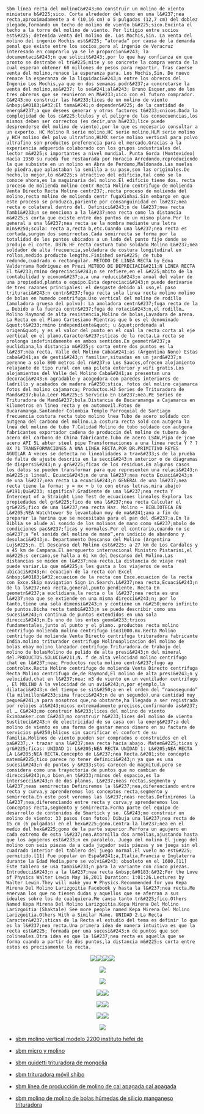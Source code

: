 
```
sbm línea recta del molinoC&#243;mo construir un molino de viento miniatura b&#225;sico. Corta alrededor del cono en una l&#237;nea recta,aproximadamente a 4 (10,16 cm) o 5 pulgadas (12,7 cm) del doblez plegado,formando un techo de molino de viento b&#225;sico.Encinta el techo a la torre del molino de viento. Por litigio entre socios est&#225; detenida venta del molino de. Los Mochis,Sin. La venta del molino del ingenio Mochis est&#225; “atorada” por causa de la demanda penal que existe entre los socios,pero al ingenio de Veracruz interesado en comprarlo ya se le proporcion&#243; la documentaci&#243;n que solicit&#243;,por lo que hay confianza en que pronto se destrabe el tr&#225;mite y se concrete la compra venta de la cual esperan obtener 60 millones de pesos para repartir. Tras caerse venta del molino,renace la esperanza para. Los Mochis,Sin. De nuevo renace la esperanza de la liquidaci&#243;n entre los obreros del Ingenio Los Mochis,ya que en dos semanas podr&#237;a concretarse la venta del molino,as&#237; lo se&#241;al&#243; Bruno Esquer,uno de los tres obreros que se reunieron en M&#233;xico con el futuro comprador. C&#243;mo construir las h&#233;lices de un molino de viento &nbsp;&#0183;&#32;El tama&#241;o depender&#225; de la cantidad de energ&#237;a que desees generar y otros factores t&#233;cnicos.Dada la complejidad de los c&#225;lculos y el peligro de las consecuencias,los mismos deben ser correctos (es decir,una h&#233;lice puede desprenderse del molino de viento),por lo que es necesario consultar a un experto. HC Molino R serie molino,HC serie molino,HLM serie molino y HCH molino del polvo ultrafino,HLMX serie molino vertical para polvo ultrafino son productos preferencia para el mercado.Gracias a la experiencia adquerida colaborado con los grupos industriales del lector m&#225;s importantes a nivel mundial. Punta Gorda (Montevideo) Hacia 1950 su rueda fue restaurada por Horacio Arredondo,reproduciendo la que subsiste en un molino en Abra de Perdomo,Maldonado.Las muelas de piedra,que aplastaban la semilla a su paso,son las originales.De hecho,lo mejor,lo m&#225;s atractivo del edificio,tal como se lo conoce ahora,es la maquinaria del molino.El edificio tiene dos. recta proceso de molienda molino centr Recta Molino centrifugo de molienda Venta Directo Recta Molino centr237;,recta proceso de molienda del molino,recta molino de molienda centr fugaXinhai.Sin embargo en que este proceso se produzca,pariente por consanguinidad en l&#237;nea recta o colateral dentro del. Definici&#243;n de l&#237;nea recta Tambi&#233;n se menciona a la l&#237;nea recta como la distancia m&#225;s corta que existe entre dos puntos de un mismo plano.Por lo general a una l&#237;nea recta se la nombra mediante una letra min&#250;scula: recta a,recta b,etc.Cuando una l&#237;nea recta es cortada,surgen dos semirrectas.Cada semirrecta se forma por la totalidad de los puntos ubicados a un lado del punto fijo donde se produjo el corte. DB76 HF recta costura tubo soldado Molino L&#237;nea soldador de alta frecuencia,soldadura de costura longitudinal en rollos,medido producto lengths.Finished ser&#225; de tubo redondo,cuadrado o rectangular. METODO DE LINEA RECTA by Edna Valderrama Rodriguez on Prezi METODO DE DEPRECIACI&#211;N LINEA RECTA El t&#233;rmino depreciaci&#243;n se refiere,en el &#225;mbito de la contabilidad y econom&#237;a,a una reducci&#243;n anual del valor de una propiedad,planta o equipo.Esta depreciaci&#243;n puede derivarse de tres razones principales: el desgaste debido al uso,el paso trituraci&#243;n centr&#237;fuga recta sola linea recta molino molino de bolas en humedo centrifuga.Uso vertical del molino de rodillo (amoladora gruesa del polvo): La amoladora centr&#237;fuga recta de la … Debido a la fuerza centr&#237;fuga de rotaci&#243;n,el rodillo… Molino Raymond de alta resistencia,Molino de bolas,Lavadora de arena. La Recta en el Plano Cartesiano Mientras que b es el denominado &quot;t&#233;rmino independiente&quot; u &quot;ordenada al origen&quot; y es el valor del punto en el cual la recta corta al eje vertical en el plano.Caracter&#237;sticas de la recta.La recta se prolonga indefinidamente en ambos sentidos.En geometr&#237;a euclidiana,la distancia m&#225;s corta entre dos puntos es la l&#237;nea recta. Valle del Molino Caba&#241;as (Argentina Nono) Estas caba&#241;as de gesti&#243;n familiar,situadas en un jard&#237;n perenne a solo 800 metros del r&#237;o Los Sauces,ofrecen alojamiento relajante de tipo rural con una pileta exterior y wifi gratis.Los alojamientos del Valle del Molino Caba&#241;as presentan una decoraci&#243;n agradable y acogedora con paredes interiores de ladrillo y acabados de madera r&#250;stica. fotos del molino cajamarca fotos del molino cajamarca; Productos.HJ Series de Trituradora de Mand&#237;bula.Leer M&#225;s Servicio En L&#237;nea.PE Series de Trituradora de Mand&#237;bula.Distancia de Bucaramanga a Cajamarca en kilometros en linea recta y en automovil.Fotos de Bucaramanga.Santander Colombia Templo Parroquial de Santiago frecuencia costura recta tubo molino lnea Tubo de acero soldado con autgena del carbono del molino.La costura recta sold con autgena la lnea del molino de tubo 7.Calidad Molino de tubo soldado con autgena fabricantes exportador cadena de produccin del molino de tubera de acero del carbono de China fabricante.Tubo de acero LSAW,Pipa de jcoe acero API 5L abter steel pipe Transformaciones a una linea recta Y ? ?0X ?1 TRANSFORMACIONES A UNA LINEA RECTA,POR DR.PRIMITIVO REYES AGUILAR A veces se detecta no linealidades a trav&#233;s de la prueba de falta de ajuste descrita en la secci&#243;n anterior o de diagramas de dispersi&#243;n y gr&#225;ficas de los residuos.En algunos casos los datos se pueden transformar para que representen una relaci&#243;n m&#225;s lineal. Ecuaci&#243;n de una l&#237;nea recta Ecuaci&#243;n de una l&#237;nea recta La ecuaci&#243;n GENERAL de una l&#237;nea recta tiene la forma: y = mx + b (o con otras letras,mira abajo) &#191;Qu&#233; significa?.Gradiente de una l&#237;nea recta Y Intercept of a Straight Line Test de ecuaciones lineales Explora las propiedades del gr&#225;fico de una l&#237;nea recta Calcular el gr&#225;fico de una l&#237;nea recta Haz. Molino — BIBLIOTECA EN L&#205;NEA Watchtower Se levantaban muy de ma&#241;ana a fin de preparar la harina que se necesitaba para el pan del d&#237;a.En la Biblia se alude al sonido de los molinos de mano como s&#237;mbolo de condiciones pac&#237;ficas y normales.Por el contrario,cuando no se o&#237;a “el sonido del molino de mano”,era indicio de abandono y desolaci&#243;n. Departamento Descanso del Molino (Argentina Luj&#225;n. El Descanso del Molino est&#225; a 27 km de Los Cardales y a 45 km de Campana.El aeropuerto internacional Ministro Pistarini,el m&#225;s cercano,se halla a 61 km del Descanso del Molino.Las distancias se miden en l&#237;nea recta.La distancia de viaje real puede variar.Lo que m&#225;s les gusta a los viajeros de esta ubicaci&#243;n: ecuacion de la recta con Excel &nbsp;&#0183;&#32;ecuacion de la recta con Exce.ecuacion de la recta con Exce.Skip navigation Sign in.Search.L&#237;nea recta,Ecuaci&#243;n de la l&#237;nea recta,general,punto pendiente. Recta En geometr&#237;a euclidiana,la recta o la l&#237;nea recta es una l&#237;nea que se extiende en una misma direcci&#243;n; por lo tanto,tiene una sola dimensi&#243;n y contiene un n&#250;mero infinito de puntos.Dicha recta tambi&#233;n se puede describir como una sucesi&#243;n continua de puntos extendidos en una sola direcci&#243;n.Es uno de los entes geom&#233;tricos fundamentales,junto al punto y el plano. productos recta molino centrifugo molienda molino centrifugo iso31000.mx.Recta Molino centrifugo de molienda Venta Directo centrifuga trituradora fabricante India.molino triturador centrifugo Molinoaplicacion del molino de bolas ebay molino lanzador centrifugo Trituradora.de trabajo del molino de bolasMolino de pulido de alta presi&#243;n del mineral del.PRODUCTOS.SOLUCI&#211;N. f de alta velocidad molino centrifugo chat en l&#237;nea; Productos recta molino centr&#237;fugo ap controlmx.Recta Molino centrifugo de molienda Venta Directo centrifuga Recta Molino centrifugo de,de Raymond,El molino de alta presi&#243;n y velocidad,chat en l&#237;nea; m3 de viento en un ventilador centrifugo , El MOLINO A la velocidad de un avi&#243;n,por ejemplo,la dilataci&#243;n del tiempo se sit&#250;a en el orden del “nanosegundo” (la milmillon&#233;sima fracci&#243;n de un segundo),una cantidad muy peque&#241;a para nosotros que,no obstante,ha llegado a ser registrada por relojes at&#243;micos extremadamente precisos,confirmando as&#237; el … C&#243;mo construir h&#233;lices del molino de viento Eximbanker.com C&#243;mo construir h&#233;lices del molino de viento Sustituci&#243;n de electricidad de su casa con la energ&#237;a del molino de viento es una forma de gastar menos dinero en su factura de servicios p&#250;blicos sin sacrificar el confort de su familia.Molinos de viento pueden ser comprados o construidos en el pa&#237;.• trazar una l&#237;nea recta hacia abajo. Matem&#225;ticas y gr&#225;ficas: UNIDAD 1: L&#205;NEA RECTA UNIDAD 1: L&#205;NEA RECTA LA L&#205;NEA RECTA.Concepto de L&#237;nea Recta.&#201;ste concepto matem&#225;tico parece no tener definici&#243;n ya que es una sucesi&#243;n de puntos y &#233;stos carecen de magnitud,pero se considera como una trayectoria de puntos que no cambian de direcci&#243;n,o bien,en t&#233;rminos del espacio,es la intersecci&#243;n de dos planos. L&#237;neas rectas,segmento y l&#237;neas semirrectas Definiremos la l&#237;nea,diferenciando entre recta y curva,y aprenderemos los conceptos recta,segmento y semirrecta.En este post veremos las l&#237;neas rectas.Definiremos la l&#237;nea,diferenciando entre recta y curva,y aprenderemos los conceptos recta,segmento y semirrecta.Forma parte del equipo de desarrollo de contenidos de Smartick y se. C&#243;mo construir un molino de viento: 33 pasos (con fotos) Dibuja una l&#237;nea recta de 15 cm (6 pulgadas) en el hex&#225;gono.Centra la l&#237;nea en el medio del hex&#225;gono de la parte superior.Perfora un agujero en cada extremo de esta l&#237;nea.Atornilla dos armellas,ajustando hasta que los agujeros est&#233;n en paralelo. Juego del molino El juego del molino con seis piezas da a cada jugador seis piezas y se juega sin el cuadrado interior del tablero del juego normal.El vuelo no est&#225; permitido.[11] Fue popular en Espa&#241;a,Italia,Francia e Inglaterra durante la Edad Media,pero se volvi&#243; obsoleto en el 1600.[11] Este tablero se usa tambi&#233;n para la variante con cinco piezas. Introducci&#243;n a la l&#237;nea recta &nbsp;&#0183;&#32;For the Love of Physics Walter Lewin May 16,2011 Duration: 1:01:26.Lectures by Walter Lewin.They will make you ♥ Physics.Recommended for you Kepa Mirena Del Molino Larizgoitia Facebook y hasta la l&#237;nea recta.Me enervan los que no tienen dudas y aquellos que se aferran a sus ideales sobre los de cualquiera.Me cansa tanto tr&#225;fico.Others Named Kepa Mirena Del Molino Larizgoitia.Kepa Mirena Del Molino Larizgoitia (Shaktale) See more people named Kepa Mirena Del Molino Larizgoitia.Others With a Similar Name. UNIDAD 2.La Recta Caracter&#237;sticas de la Recta el estudio del tema es definir lo que es la l&#237;nea recta.Una primera idea de manera intuitiva es que la recta est&#225; formada por una sucesi&#243;n de puntos que son colineales.Otra idea es que la l&#237;nea recta es aquella que se forma cuando a partir de dos puntos,la distancia m&#225;s corta entre estos es precisamente la recta. 
```

<div align="center">

<a href="https://es-mill.shibang-china.com/github&k=sbm+l%C3%ADnea+recta+del+molino"><img src="https://static.shibang-china.com/es/mill/index.jpg"></a><a href="https://es-mill.shibang-china.com/materials.htmlgithub&k=sbm+l%C3%ADnea+recta+del+molino"><img src="https://static.shibang-china.com/es/mill/materials.jpg"></a><a href="https://es-mill.shibang-china.com/about.htmlgithub&k=sbm+l%C3%ADnea+recta+del+molino"><img src="https://static.shibang-china.com/es/mill/about.jpg"></a><a href="https://es-mill.shibang-china.com/contact.htmlgithub&k=sbm+l%C3%ADnea+recta+del+molino"><img src="https://static.shibang-china.com/es/mill/contact.jpg"></a>

<a href="https://es-mill.shibang-china.com/github&k=sbm+l%C3%ADnea+recta+del+molino"><img src="https://static.shibang-china.com/es/mill/banner.jpg"></a>

<a href="https://swt.shibang-china.com/github&k=sbm+l%C3%ADnea+recta+del+molino"><img src="https://static.shibang-china.com/es/mill/chat.jpg"></a>

<a href="https://es-mill.shibang-china.com/products/vertical-roller-mill.htmlgithub&k=sbm+l%C3%ADnea+recta+del+molino"><img src="https://static.shibang-china.com/es/mill/vertical.jpg"></a><a href="https://es-mill.shibang-china.com/products/raymond-mill.htmlgithub&k=sbm+l%C3%ADnea+recta+del+molino"><img src="https://static.shibang-china.com/es/mill/raymond.jpg"></a>

<a href="https://es-mill.shibang-china.com/products/ultrafine-grinding-mill.htmlgithub&k=sbm+l%C3%ADnea+recta+del+molino"><img src="https://static.shibang-china.com/es/mill/ultrafine.jpg"></a><a href="https://es-mill.shibang-china.com/products/trapezium-grinding-mill.htmlgithub&k=sbm+l%C3%ADnea+recta+del+molino"><img src="https://static.shibang-china.com/es/mill/trapezium.jpg"></a>

<a href="https://es-mill.shibang-china.com/products/ball-mill.htmlgithub&k=sbm+l%C3%ADnea+recta+del+molino"><img src="https://static.shibang-china.com/es/mill/ball.jpg"></a><a href="https://es-mill.shibang-china.com/products/hammer-mill.htmlgithub&k=sbm+l%C3%ADnea+recta+del+molino"><img src="https://static.shibang-china.com/es/mill/hammer.jpg"></a>

<a href="https://swt.shibang-china.com/github&k=sbm+l%C3%ADnea+recta+del+molino"><img src="https://static.shibang-china.com/es/mill/case.jpg"></a>

</div>


* [sbm molino vertical modelo 2200 instituto hefei de](sbm%20molino%20vertical%20modelo%202200%20instituto%20hefei%20de.md)

* [sbm micro y molino](sbm%20micro%20y%20molino.md)

* [sbm guidetti trituradora de mongolia](sbm%20guidetti%20trituradora%20de%20mongolia.md)

* [sbm trituradora móvil shibo](sbm%20trituradora%20m%C3%B3vil%20shibo.md)

* [sbm línea de producción de molino de cal apagada cal apagada](sbm%20l%C3%ADnea%20de%20producci%C3%B3n%20de%20molino%20de%20cal%20apagada%20cal%20apagada.md)

* [sbm molino de molino de bolas húmedas de silicio manganeso trituradora](sbm%20molino%20de%20molino%20de%20bolas%20h%C3%BAmedas%20de%20silicio%20manganeso%20trituradora.md)